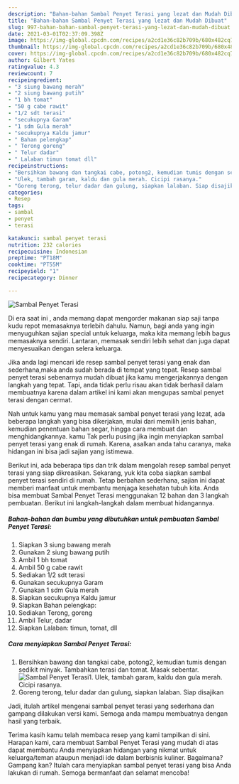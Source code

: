```yaml
---
description: "Bahan-bahan Sambal Penyet Terasi yang lezat dan Mudah Dibuat"
title: "Bahan-bahan Sambal Penyet Terasi yang lezat dan Mudah Dibuat"
slug: 997-bahan-bahan-sambal-penyet-terasi-yang-lezat-dan-mudah-dibuat
date: 2021-03-01T02:37:09.398Z
image: https://img-global.cpcdn.com/recipes/a2cd1e36c82b709b/680x482cq70/sambal-penyet-terasi-foto-resep-utama.jpg
thumbnail: https://img-global.cpcdn.com/recipes/a2cd1e36c82b709b/680x482cq70/sambal-penyet-terasi-foto-resep-utama.jpg
cover: https://img-global.cpcdn.com/recipes/a2cd1e36c82b709b/680x482cq70/sambal-penyet-terasi-foto-resep-utama.jpg
author: Gilbert Yates
ratingvalue: 4.3
reviewcount: 7
recipeingredient:
- "3 siung bawang merah"
- "2 siung bawang putih"
- "1 bh tomat"
- "50 g cabe rawit"
- "1/2 sdt terasi"
- "secukupnya Garam"
- "1 sdm Gula merah"
- "secukupnya Kaldu jamur"
- " Bahan pelengkap"
- " Terong goreng"
- " Telur dadar"
- " Lalaban timun tomat dll"
recipeinstructions:
- "Bersihkan bawang dan tangkai cabe, potong2, kemudian tumis dengan sedikit minyak. Tambahkan terasi dan tomat. Masak sebentar."
- "Ulek, tambah garam, kaldu dan gula merah. Cicipi rasanya."
- "Goreng terong, telur dadar dan gulung, siapkan lalaban. Siap disajikan"
categories:
- Resep
tags:
- sambal
- penyet
- terasi

katakunci: sambal penyet terasi 
nutrition: 232 calories
recipecuisine: Indonesian
preptime: "PT18M"
cooktime: "PT55M"
recipeyield: "1"
recipecategory: Dinner

---
```



![Sambal Penyet Terasi](https://img-global.cpcdn.com/recipes/a2cd1e36c82b709b/680x482cq70/sambal-penyet-terasi-foto-resep-utama.jpg)

Di era  saat ini , anda memang dapat mengorder makanan siap saji tanpa kudu repot memasaknya terlebih dahulu. Namun, bagi anda yang ingin menyuguhkan sajian special untuk keluarga, maka kita memang lebih bagus memasaknya sendiri. Lantaran, memasak sendiri lebih sehat dan juga dapat menyesuaikan dengan selera keluarga.

Jika anda lagi mencari ide resep sambal penyet terasi yang enak dan sederhana,maka anda sudah berada di tempat yang tepat. Resep sambal penyet terasi  sebenarnya mudah dibuat jika kamu mengerjakannya dengan langkah yang tepat. Tapi, anda tidak perlu risau akan tidak berhasil dalam membuatnya 
karena dalam artikel ini kami akan mengupas sambal penyet terasi dengan cermat.  



Nah untuk kamu yang mau memasak sambal penyet terasi yang lezat, ada beberapa langkah yang bisa dikerjakan, mulai dari memilih jenis bahan, kemudian penentuan bahan segar, hingga cara membuat dan menghidangkannya. kamu Tak perlu pusing jika ingin menyiapkan sambal penyet terasi yang enak di rumah. Karena, asalkan anda  tahu caranya, maka hidangan ini bisa jadi sajian yang istimewa.

Berikut ini, ada beberapa tips dan trik dalam mengolah resep sambal penyet terasi yang siap dikreasikan. Sekarang, yuk kita coba siapkan sambal penyet terasi sendiri di rumah. Tetap berbahan sederhana, sajian ini dapat memberi manfaat untuk membantu menjaga kesehatan tubuh kita. Anda bisa membuat Sambal Penyet Terasi menggunakan 12 bahan dan 3 langkah pembuatan. Berikut ini langkah-langkah dalam membuat hidangannya.

<!--inarticleads1-->

##### Bahan-bahan dan bumbu yang dibutuhkan untuk pembuatan Sambal Penyet Terasi:

1. Siapkan 3 siung bawang merah
1. Gunakan 2 siung bawang putih
1. Ambil 1 bh tomat
1. Ambil 50 g cabe rawit
1. Sediakan 1/2 sdt terasi
1. Gunakan secukupnya Garam
1. Gunakan 1 sdm Gula merah
1. Siapkan secukupnya Kaldu jamur
1. Siapkan  Bahan pelengkap:
1. Sediakan  Terong, goreng
1. Ambil  Telur, dadar
1. Siapkan  Lalaban: timun, tomat, dll




<!--inarticleads2-->

##### Cara menyiapkan Sambal Penyet Terasi:

1. Bersihkan bawang dan tangkai cabe, potong2, kemudian tumis dengan sedikit minyak. Tambahkan terasi dan tomat. Masak sebentar.
<img src="https://img-global.cpcdn.com/steps/01112f08d286b917/160x128cq70/sambal-penyet-terasi-langkah-memasak-1-foto.jpg" alt="Sambal Penyet Terasi">1. Ulek, tambah garam, kaldu dan gula merah. Cicipi rasanya.
1. Goreng terong, telur dadar dan gulung, siapkan lalaban. Siap disajikan




Jadi, itulah artikel mengenai  sambal penyet terasi  yang sederhana dan gampang dilakukan versi kami. Semoga anda mampu membuatnya dengan hasil yang terbaik. 

Terima kasih kamu telah membaca resep yang kami tampilkan di sini. Harapan kami, cara membuat  Sambal Penyet Terasi yang mudah di atas dapat membantu Anda menyiapkan hidangan yang nikmat untuk keluarga/teman ataupun menjadi ide dalam berbisnis kuliner. Bagaimana? Gampang kan? Itulah cara menyiapkan sambal penyet terasi yang bisa Anda lakukan di rumah. Semoga bermanfaat dan selamat mencoba!

